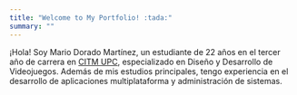 ```yaml
---
title: "Welcome to My Portfolio! :tada:"
summary: ""
---
```


¡Hola! Soy Mario Dorado Martínez, un estudiante de 22 años en el tercer año de carrera en <a href="https://www.citm.upc.edu/esp/estudis/graus-videojocs/">CITM UPC</a>, especializado en Diseño y Desarrollo de Videojuegos. Además de mis estudios principales, tengo experiencia en el desarrollo de aplicaciones multiplataforma y administración de sistemas.